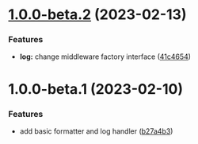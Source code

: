 # [1.0.0-beta.2](https://github.com/httpland/http-log/compare/1.0.0-beta.1...1.0.0-beta.2) (2023-02-13)


### Features

* **log:** change middleware factory interface ([41c4654](https://github.com/httpland/http-log/commit/41c4654db0e1d12717b6e7bbc18940c7a51da279))

# 1.0.0-beta.1 (2023-02-10)


### Features

* add basic formatter and log handler ([b27a4b3](https://github.com/httpland/http-log/commit/b27a4b3dbcc69a357e06303ec9b774a80820774a))
